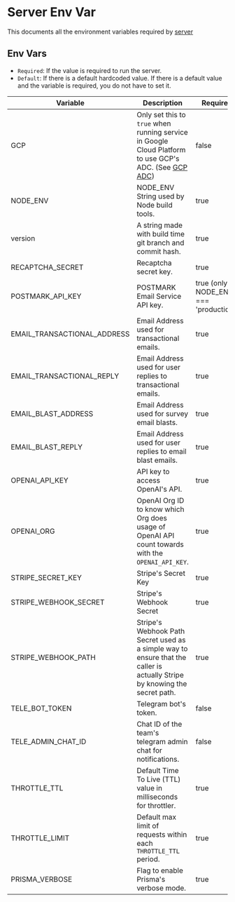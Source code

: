 # Server Env Var
This documents all the environment variables required by [server](../server/)


## Env Vars
- `Required`: If the value is required to run the server.
- `Default`: If there is a default hardcoded value. If there is a default value and the variable is required, you do not have to set it.

| Variable                    | Description                                                                                                                | Required                                 | Default Value (if any)  |
| --------------------------- | -------------------------------------------------------------------------------------------------------------------------- | ---------------------------------------- | ----------------------- |
| GCP                         | Only set this to `true` when running service in Google Cloud Platform to use GCP's ADC. (See [GCP ADC](./GCP%20ADC.md))    | false                                    |                         |
| NODE_ENV                    | NODE_ENV String used by Node build tools.                                                                                  | true                                     | development             |
| version                     | A string made with build time git branch and commit hash.                                                                  | true                                     | DEBUG_MODE_VERSION      |
| RECAPTCHA_SECRET            | Recaptcha secret key.                                                                                                      | true                                     |                         |
| POSTMARK_API_KEY            | POSTMARK Email Service API key.                                                                                            | true (only if NODE_ENV === 'production') |                         |
| EMAIL_TRANSACTIONAL_ADDRESS | Email Address used for transactional emails.                                                                               | true                                     | robot@muwno.com         |
| EMAIL_TRANSACTIONAL_REPLY   | Email Address used for user replies to transactional emails.                                                               | true                                     | help@muwno.com          |
| EMAIL_BLAST_ADDRESS         | Email Address used for survey email blasts.                                                                                | true                                     | survey-blasts@muwno.com |
| EMAIL_BLAST_REPLY           | Email Address used for user replies to email blast emails.                                                                 | true                                     | help@muwno.com          |
| OPENAI_API_KEY              | API key to access OpenAI's API.                                                                                            | true                                     |                         |
| OPENAI_ORG                  | OpenAI Org ID to know which Org does usage of OpenAI API count towards with the `OPENAI_API_KEY`.                          | true                                     |                         |
| STRIPE_SECRET_KEY           | Stripe's Secret Key                                                                                                        | true                                     |                         |
| STRIPE_WEBHOOK_SECRET       | Stripe's Webhook Secret                                                                                                    | true                                     |                         |
| STRIPE_WEBHOOK_PATH         | Stripe's Webhook Path Secret used as a simple way to ensure that the caller is actually Stripe by knowing the secret path. | true                                     |                         |
| TELE_BOT_TOKEN              | Telegram bot's token.                                                                                                      | false                                    |                         |
| TELE_ADMIN_CHAT_ID          | Chat ID of the team's telegram admin chat for notifications.                                                               | false                                    |                         |
| THROTTLE_TTL                | Default Time To Live (TTL) value in milliseconds for throttler.                                                            | true                                     | 3000                    |
| THROTTLE_LIMIT              | Default max limit of requests within each `THROTTLE_TTL` period.                                                           | true                                     | 150                     |
| PRISMA_VERBOSE              | Flag to enable Prisma's verbose mode.                                                                                      | true                                     | false                   |
